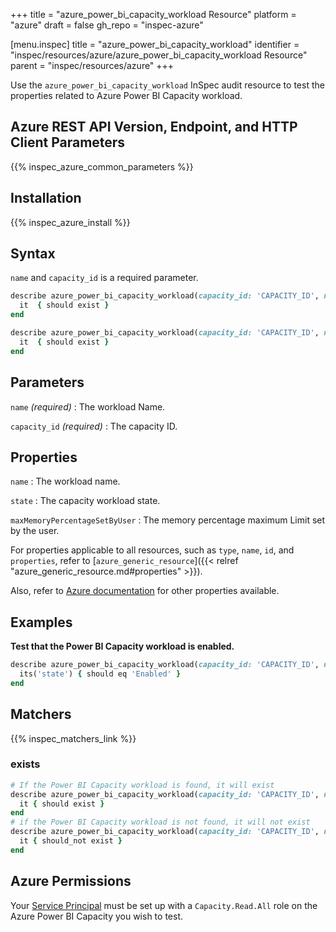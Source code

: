 +++
title = "azure_power_bi_capacity_workload Resource"
platform = "azure"
draft = false
gh_repo = "inspec-azure"

[menu.inspec]
title = "azure_power_bi_capacity_workload"
identifier = "inspec/resources/azure/azure_power_bi_capacity_workload Resource"
parent = "inspec/resources/azure"
+++

Use the `azure_power_bi_capacity_workload` InSpec audit resource to test the properties related to Azure Power BI Capacity workload.

## Azure REST API Version, Endpoint, and HTTP Client Parameters

{{% inspec_azure_common_parameters %}}

## Installation

{{% inspec_azure_install %}}

## Syntax

`name` and `capacity_id` is a required parameter.

```ruby
describe azure_power_bi_capacity_workload(capacity_id: 'CAPACITY_ID', name: 'WORKLOAD_NAME') do
  it  { should exist }
end
```

```ruby
describe azure_power_bi_capacity_workload(capacity_id: 'CAPACITY_ID', name: 'WORKLOAD_NAME')  do
  it  { should exist }
end
```

## Parameters

`name` _(required)_
: The workload Name.

`capacity_id` _(required)_
: The capacity ID.

## Properties

`name`
: The workload name.

`state`
: The capacity workload state.

`maxMemoryPercentageSetByUser`
: The memory percentage maximum Limit set by the user.

For properties applicable to all resources, such as `type`, `name`, `id`, and `properties`, refer to [`azure_generic_resource`]({{< relref "azure_generic_resource.md#properties" >}}).

Also, refer to [Azure documentation](https://docs.microsoft.com/en-us/rest/api/power-bi/capacities/get-workload) for other properties available.

## Examples

**Test that the Power BI Capacity workload is enabled.**

```ruby
describe azure_power_bi_capacity_workload(capacity_id: 'CAPACITY_ID', name: 'WORKLOAD_NAME')  do
  its('state') { should eq 'Enabled' }
end
```

## Matchers

{{% inspec_matchers_link %}}

### exists

```ruby
# If the Power BI Capacity workload is found, it will exist
describe azure_power_bi_capacity_workload(capacity_id: 'CAPACITY_ID', name: 'WORKLOAD_NAME')  do
  it { should exist }
end
# if the Power BI Capacity workload is not found, it will not exist
describe azure_power_bi_capacity_workload(capacity_id: 'CAPACITY_ID', name: 'WORKLOAD_NAME')  do
  it { should_not exist }
end
```

## Azure Permissions

Your [Service Principal](https://docs.microsoft.com/en-us/azure/azure-resource-manager/resource-group-create-service-principal-portal) must be set up with a `Capacity.Read.All` role on the Azure Power BI Capacity you wish to test.